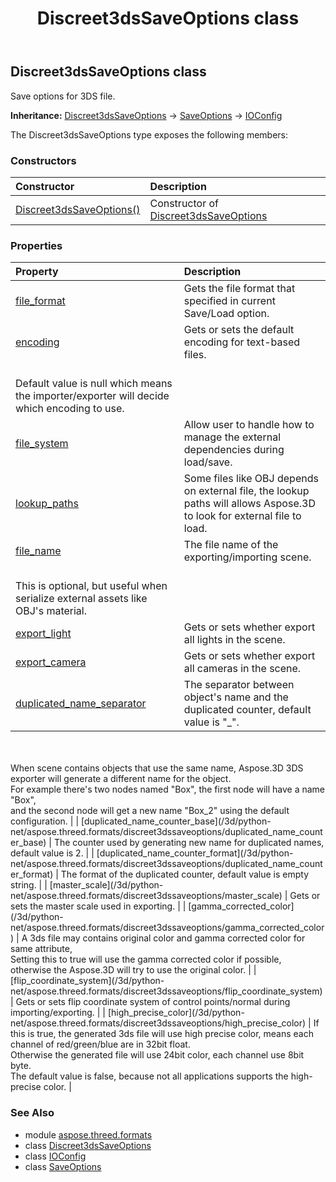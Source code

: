 ﻿---
title: Discreet3dsSaveOptions class
second_title: Aspose.3D for Python via .NET API References
description: 
type: docs
weight: 50
url: /python-net/aspose.threed.formats/discreet3dssaveoptions/
is_root: false
---

## Discreet3dsSaveOptions class

Save options for 3DS file.



**Inheritance:** [Discreet3dsSaveOptions](/3d/python-net/aspose.threed.formats/discreet3dssaveoptions) → 
[SaveOptions](/3d/python-net/aspose.threed.formats/saveoptions) → 
[IOConfig](/3d/python-net/aspose.threed.formats/ioconfig)



The Discreet3dsSaveOptions type exposes the following members:

### Constructors
| Constructor | Description |
| :- | :- |
| [Discreet3dsSaveOptions()](/3d/python-net/aspose.threed.formats/discreet3dssaveoptions/__init__/#) | Constructor of [Discreet3dsSaveOptions](/3d/python-net/aspose.threed.formats/discreet3dssaveoptions) |


### Properties
| Property | Description |
| :- | :- |
| [file_format](/3d/python-net/aspose.threed.formats/discreet3dssaveoptions/file_format) | Gets the file format that specified in current Save/Load option. |
| [encoding](/3d/python-net/aspose.threed.formats/discreet3dssaveoptions/encoding) | Gets or sets the default encoding for text-based files.<br/>Default value is null which means the importer/exporter will decide which encoding to use. |
| [file_system](/3d/python-net/aspose.threed.formats/discreet3dssaveoptions/file_system) | Allow user to handle how to manage the external dependencies during load/save. |
| [lookup_paths](/3d/python-net/aspose.threed.formats/discreet3dssaveoptions/lookup_paths) | Some files like OBJ depends on external file, the lookup paths will allows Aspose.3D to look for external file to load. |
| [file_name](/3d/python-net/aspose.threed.formats/discreet3dssaveoptions/file_name) | The file name of the exporting/importing scene.<br/>This is optional, but useful when serialize external assets like OBJ's material. |
| [export_light](/3d/python-net/aspose.threed.formats/discreet3dssaveoptions/export_light) | Gets or sets whether export all lights in the scene. |
| [export_camera](/3d/python-net/aspose.threed.formats/discreet3dssaveoptions/export_camera) | Gets or sets whether export all cameras in the scene. |
| [duplicated_name_separator](/3d/python-net/aspose.threed.formats/discreet3dssaveoptions/duplicated_name_separator) | The separator between object's name and the duplicated counter, default value is "_".<br/><br/>When scene contains objects that use the same name, Aspose.3D 3DS exporter will generate a different name for the object.<br/>For example there's two nodes named "Box", the first node will have a name "Box",<br/>and the second node will get a new name "Box_2" using the default configuration. |
| [duplicated_name_counter_base](/3d/python-net/aspose.threed.formats/discreet3dssaveoptions/duplicated_name_counter_base) | The counter used by generating new name for duplicated names, default value is 2. |
| [duplicated_name_counter_format](/3d/python-net/aspose.threed.formats/discreet3dssaveoptions/duplicated_name_counter_format) | The format of the duplicated counter, default value is empty string. |
| [master_scale](/3d/python-net/aspose.threed.formats/discreet3dssaveoptions/master_scale) | Gets or sets the master scale used in exporting. |
| [gamma_corrected_color](/3d/python-net/aspose.threed.formats/discreet3dssaveoptions/gamma_corrected_color) | A 3ds file may contains original color and gamma corrected color for same attribute,<br/>Setting this to true will use the gamma corrected color if possible, <br/>otherwise the Aspose.3D will try to use the original color. |
| [flip_coordinate_system](/3d/python-net/aspose.threed.formats/discreet3dssaveoptions/flip_coordinate_system) | Gets or sets flip coordinate system of control points/normal during importing/exporting. |
| [high_precise_color](/3d/python-net/aspose.threed.formats/discreet3dssaveoptions/high_precise_color) | If this is true, the generated 3ds file will use high precise color, means each channel of red/green/blue are in 32bit float.<br/>Otherwise the generated file will use 24bit color, each channel use 8bit byte.<br/>The default value is false, because not all applications supports the high-precise color. |



### See Also
* module [aspose.threed.formats](..)
* class [Discreet3dsSaveOptions](/3d/python-net/aspose.threed.formats/discreet3dssaveoptions)
* class [IOConfig](/3d/python-net/aspose.threed.formats/ioconfig)
* class [SaveOptions](/3d/python-net/aspose.threed.formats/saveoptions)
